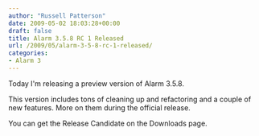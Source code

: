 ```yaml
---
author: "Russell Patterson"
date: 2009-05-02 18:03:28+00:00
draft: false
title: Alarm 3.5.8 RC 1 Released
url: /2009/05/alarm-3-5-8-rc-1-released/
categories:
- Alarm 3
---
```


Today I'm releasing a preview version of Alarm 3.5.8.

This version includes tons of cleaning up and refactoring and a couple of new features.  More on them during the official release.

You can get the Release Candidate on the Downloads page.
